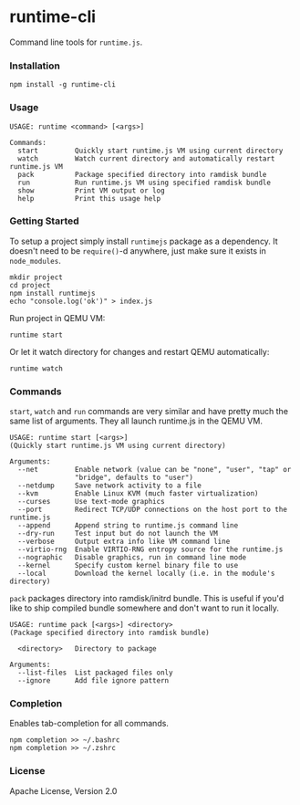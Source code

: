 # runtime-cli
Command line tools for `runtime.js`.

### Installation

```
npm install -g runtime-cli
```

### Usage

```
USAGE: runtime <command> [<args>]

Commands:
  start         Quickly start runtime.js VM using current directory
  watch         Watch current directory and automatically restart runtime.js VM
  pack          Package specified directory into ramdisk bundle
  run           Run runtime.js VM using specified ramdisk bundle
  show          Print VM output or log
  help          Print this usage help
```

### Getting Started

To setup a project simply install `runtimejs` package as a dependency. It doesn't need to be `require()`-d anywhere, just make sure it exists in `node_modules`.

```
mkdir project
cd project
npm install runtimejs
echo "console.log('ok')" > index.js
```

Run project in QEMU VM:

```
runtime start
```

Or let it watch directory for changes and restart QEMU automatically:

```
runtime watch
```

### Commands

`start`, `watch` and `run` commands are very similar and have pretty much the same list of arguments. They all launch runtime.js in the QEMU VM.

```
USAGE: runtime start [<args>]
(Quickly start runtime.js VM using current directory)

Arguments:
  --net         Enable network (value can be "none", "user", "tap" or
                "bridge", defaults to "user")
  --netdump     Save network activity to a file
  --kvm         Enable Linux KVM (much faster virtualization)
  --curses      Use text-mode graphics
  --port        Redirect TCP/UDP connections on the host port to the runtime.js
  --append      Append string to runtime.js command line
  --dry-run     Test input but do not launch the VM
  --verbose     Output extra info like VM command line
  --virtio-rng  Enable VIRTIO-RNG entropy source for the runtime.js
  --nographic   Disable graphics, run in command line mode
  --kernel      Specify custom kernel binary file to use
  --local       Download the kernel locally (i.e. in the module's directory)
```

`pack` packages directory into ramdisk/initrd bundle. This is useful if you'd like to ship compiled bundle somewhere and don't want to run it locally.

```
USAGE: runtime pack [<args>] <directory>
(Package specified directory into ramdisk bundle)

  <directory>   Directory to package

Arguments:
  --list-files  List packaged files only
  --ignore      Add file ignore pattern
```

### Completion

Enables tab-completion for all commands.

```
npm completion >> ~/.bashrc
npm completion >> ~/.zshrc
```

### License

Apache License, Version 2.0
